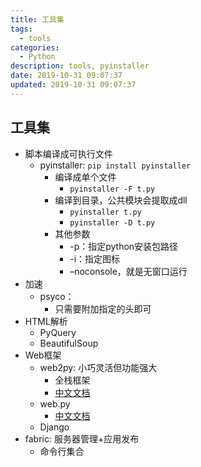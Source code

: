 ```yaml
---
title: 工具集
tags: 
  - tools
categories: 
  - Python
description: tools, pyinstaller
date: 2019-10-31 09:07:37
updated: 2019-10-31 09:07:37
---
```


## 工具集

+ 脚本编译成可执行文件
  + pyinstaller: `pip install pyinstaller`
    + 编译成单个文件
      + `pyinstaller -F t.py`
    + 编译到目录，公共模块会提取成dll
      + `pyinstaller t.py`
      + `pyinstaller -D t.py`
    + 其他参数
      + -p：指定python安装包路径
      + -i：指定图标
      + –noconsole，就是无窗口运行
+ 加速
  + psyco：
    + 只需要附加指定的头即可
+ HTML解析
  + PyQuery
  + BeautifulSoup
+ Web框架
  + web2py: 小巧灵活但功能强大
    + 全栈框架
    + [中文文档](http://www.web2py.com/books/default/chapter/35)
  + web.py
    + [中文文档](http://webpy.org/cookbook/index.zh-cn)
  + Django
+ fabric: 服务器管理+应用发布
  + 命令行集合
